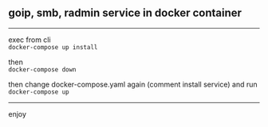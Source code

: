 ## goip, smb, radmin service in docker container
***


exec from cli  
`docker-compose up install`

then  
`docker-compose down`

then change docker-compose.yaml again (comment install service) and run  
`docker-compose up` 

***

enjoy
